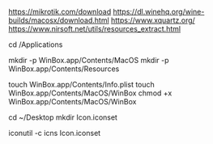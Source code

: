 https://mikrotik.com/download
https://dl.winehq.org/wine-builds/macosx/download.html
https://www.xquartz.org/
https://www.nirsoft.net/utils/resources_extract.html

cd /Applications

mkdir -p WinBox.app/Contents/MacOS
mkdir -p WinBox.app/Contents/Resources

touch WinBox.app/Contents/Info.plist
touch WinBox.app/Contents/MacOS/WinBox
chmod +x WinBox.app/Contents/MacOS/WinBox

cd ~/Desktop
mkdir Icon.iconset

iconutil -c icns Icon.iconset
